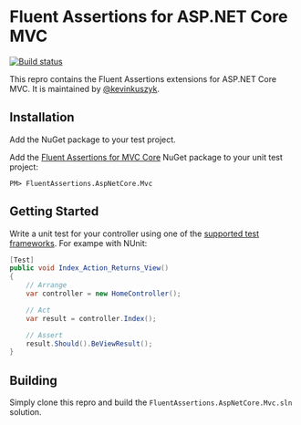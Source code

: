 # Fluent Assertions for ASP.NET Core MVC
[![Build status](https://ci.appveyor.com/api/projects/status/rt5vutjvy2no75cv?svg=true)](https://ci.appveyor.com/project/kevinkuszyk/fluentassertions-aspnetcore-mvc)

This repro contains the Fluent Assertions extensions for ASP.NET Core MVC.  It is maintained by [@kevinkuszyk](https://github.com/kevinkuszyk).

## Installation

Add the NuGet package to your test project.

Add the [Fluent Assertions for MVC Core][nuget-mvc-core] NuGet package to your unit test project:

````
PM> FluentAssertions.AspNetCore.Mvc
````

## Getting Started

Write a unit test for your controller using one of the [supported test frameworks][fa-frameworks].  For exampe with NUnit:

```` C#
[Test]
public void Index_Action_Returns_View()
{
    // Arrange
    var controller = new HomeController();

    // Act
    var result = controller.Index();

    // Assert
    result.Should().BeViewResult();
}

````

## Building

Simply clone this repro and build the `FluentAssertions.AspNetCore.Mvc.sln` solution.

[fa-frameworks]: https://github.com/dennisdoomen/fluentassertions/wiki/Documentation#supported-test-frameworks
[nuget-mvc-core]: https://www.nuget.org/packages/FluentAssertions.AspNetCore.Mvc
